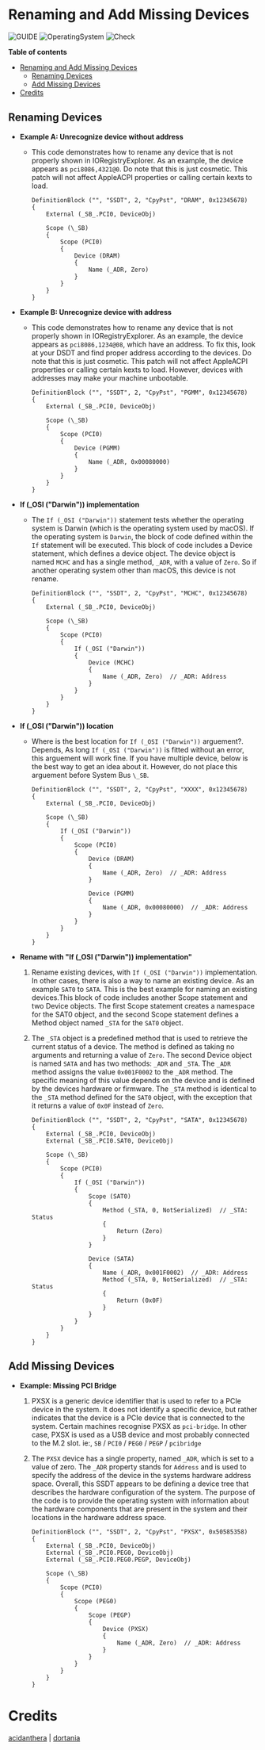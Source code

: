 # Renaming and Add Missing Devices

![GUIDE](https://img.shields.io/badge/Guide-ACPI-purple)
![OperatingSystem](https://img.shields.io/badge/OS-Hackintosh-blue)
![Check](https://img.shields.io/badge/Status-Pass-brightgreen)

**Table of contents**

- [Renaming and Add Missing Devices](#renaming-and-add-missing-devices)
  - [Renaming Devices](#renaming-devices)
  - [Add Missing Devices](#add-missing-devices)
- [Credits](#credits)

## Renaming Devices

-   **Example A: Unrecognize device without address**

    -   This code demonstrates how to rename any device that is not properly shown in IORegistryExplorer. As an example, the device appears as `pci8086,4321@0`. Do note that this is just cosmetic. This patch will not affect AppleACPI properties or calling certain kexts to load.

        ```asl
        DefinitionBlock ("", "SSDT", 2, "CpyPst", "DRAM", 0x12345678)
        {
            External (_SB_.PCI0, DeviceObj)

            Scope (\_SB)
            {
                Scope (PCI0)
                {
                    Device (DRAM)
                    {
                        Name (_ADR, Zero)
                    }
                }
            }
        }
        ```

-   **Example B: Unrecognize device with address**

    -   This code demonstrates how to rename any device that is not properly shown in IORegistryExplorer. As an example, the device appears as `pci8086,1234@08`, which have an address. To fix this, look at your DSDT and find proper address according to the devices. Do note that this is just cosmetic. This patch will not affect AppleACPI properties or calling certain kexts to load. However, devices with addresses may make your machine unbootable.

        ```asl
        DefinitionBlock ("", "SSDT", 2, "CpyPst", "PGMM", 0x12345678)
        {
            External (_SB_.PCI0, DeviceObj)

            Scope (\_SB)
            {
                Scope (PCI0)
                {
                    Device (PGMM)
                    {
                        Name (_ADR, 0x00080000)
                    }
                }
            }
        }
        ```

-   **If (\_OSI ("Darwin")) implementation**

    -   The `If (_OSI ("Darwin"))` statement tests whether the operating system is Darwin (which is the operating system used by macOS). If the operating system is `Darwin`, the block of code defined within the `If` statement will be executed. This block of code includes a Device statement, which defines a device object. The device object is named `MCHC` and has a single method, `_ADR`, with a value of `Zero`. So if another operating system other than macOS, this device is not rename.

        ```asl
        DefinitionBlock ("", "SSDT", 2, "CpyPst", "MCHC", 0x12345678)
        {
            External (_SB_.PCI0, DeviceObj)

            Scope (\_SB)
            {
                Scope (PCI0)
                {
                    If (_OSI ("Darwin"))
                    {
                        Device (MCHC)
                        {
                            Name (_ADR, Zero)  // _ADR: Address
                        }
                    }
                }
            }
        }
        ```

-   **If (\_OSI ("Darwin")) location**

    -   Where is the best location for `If (_OSI ("Darwin"))` arguement?. Depends, As long `If (_OSI ("Darwin"))` is fitted without an error, this arguement will work fine. If you have multiple device, below is the best way to get an idea about it. However, do not place this arguement before System Bus `\_SB`.

        ```asl
        DefinitionBlock ("", "SSDT", 2, "CpyPst", "XXXX", 0x12345678)
        {
            External (_SB_.PCI0, DeviceObj)

            Scope (\_SB)
            {
                If (_OSI ("Darwin"))
                {
                    Scope (PCI0)
                    {
                        Device (DRAM)
                        {
                            Name (_ADR, Zero)  // _ADR: Address
                        }

                        Device (PGMM)
                        {
                            Name (_ADR, 0x00080000)  // _ADR: Address
                        }
                    }
                }
            }
        }
        ```

-   **Rename with "If (\_OSI ("Darwin")) implementation"**

    1.  Rename existing devices, with `If (_OSI ("Darwin"))` implementation. In other cases, there is also a way to name an existing device. As an example `SAT0` to `SATA`. This is the best example for naming an existing devices.This block of code includes another Scope statement and two Device objects. The first Scope statement creates a namespace for the SAT0 object, and the second Scope statement defines a Method object named `_STA` for the `SAT0` object.
    2.  The `_STA` object is a predefined method that is used to retrieve the current status of a device. The method is defined as taking no arguments and returning a value of `Zero`. The second Device object is named `SATA` and has two methods: `_ADR` and `_STA`. The `_ADR` method assigns the value `0x001F0002` to the `_ADR` method. The specific meaning of this value depends on the device and is defined by the devices hardware or firmware. The `_STA` method is identical to the `_STA` method defined for the `SAT0` object, with the exception that it returns a value of `0x0F` instead of `Zero`.

        ```asl
        DefinitionBlock ("", "SSDT", 2, "CpyPst", "SATA", 0x12345678)
        {
            External (_SB_.PCI0, DeviceObj)
            External (_SB_.PCI0.SAT0, DeviceObj)

            Scope (\_SB)
            {
                Scope (PCI0)
                {
                    If (_OSI ("Darwin"))
                    {
                        Scope (SAT0)
                        {
                            Method (_STA, 0, NotSerialized)  // _STA: Status
                            {
                                Return (Zero)
                            }
                        }

                        Device (SATA)
                        {
                            Name (_ADR, 0x001F0002)  // _ADR: Address
                            Method (_STA, 0, NotSerialized)  // _STA: Status
                            {
                                Return (0x0F)
                            }
                        }
                    }
                }
            }
        }
        ```

## Add Missing Devices

-   **Example: Missing PCI Bridge**

    1.  PXSX is a generic device identifier that is used to refer to a PCIe device in the system. It does not identify a specific device, but rather indicates that the device is a PCIe device that is connected to the system. Certain machines recognise PXSX as `pci-bridge`. In other case, PXSX is used as a USB device and most probably connected to the M.2 slot. ie:, `SB` / `PCI0` / `PEG0` / `PEGP` / `pcibridge`
    2.  The `PXSX` device has a single property, named `_ADR`, which is set to a value of zero. The `_ADR` property stands for `Address` and is used to specify the address of the device in the systems hardware address space. Overall, this SSDT appears to be defining a device tree that describes the hardware configuration of the system. The purpose of the code is to provide the operating system with information about the hardware components that are present in the system and their locations in the hardware address space.

        ```asl
        DefinitionBlock ("", "SSDT", 2, "CpyPst", "PXSX", 0x50585358)
        {
            External (_SB_.PCI0, DeviceObj)
            External (_SB_.PCI0.PEG0, DeviceObj)
            External (_SB_.PCI0.PEG0.PEGP, DeviceObj)

            Scope (\_SB)
            {
                Scope (PCI0)
                {
                    Scope (PEG0)
                    {
                        Scope (PEGP)
                        {
                            Device (PXSX)
                            {
                                Name (_ADR, Zero)  // _ADR: Address
                            }
                        }
                    }
                }
            }
        }
        ```

# Credits

[acidanthera](https://github.com/acidanthera/) | [dortania](https://dortania.github.io)
